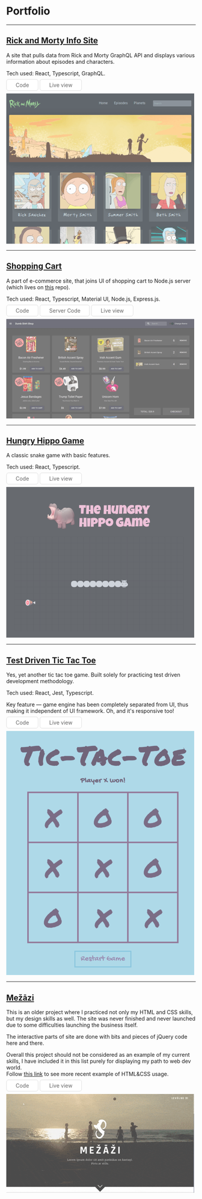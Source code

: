 <style>
.btn {
  background-color:#ffffff;
  border-radius:6px;
  border:1px solid #dcdcdc;
  color: #666666;
  padding:6px 24px;
  text-decoration:none;
}
.btn:hover {
  background-color:#f6f6f6;
  text-decoration:none;
}
.img-link img {
  opacity: .7;
  transition: .3s ease-in;
}
.img-link:hover img {
  opacity: 1;
}
</style>

# Portfolio

---

## [Rick and Morty Info Site](https://github.com/mnemosx/rick-and-morty-api-with-graphQL)

A site that pulls data from Rick and Morty GraphQL API and displays various information about episodes and characters.  

Tech used: React, Typescript, GraphQL.  

<a class="btn" href="https://github.com/mnemosx/rick-and-morty-api-with-graphQL" >Code</a>
<a class="btn" href="https://graphql-with-rick-and-morty.netlify.com/" >Live view</a>

<a class="img-link" href="https://graphql-with-rick-and-morty.netlify.com/">
  <img src="images/rickandmorty.png?raw=true"/>
</a>

---

## [Shopping Cart](https://github.com/mnemosx/react-shopping-cart)

A part of e-commerce site, that joins UI of shopping cart to Node.js server (which lives on [this](https://github.com/mnemosx/react-shopping-cart) repo).  

Tech used: React, Typescript, Material UI, Node.js, Express.js.  

<a class="btn" href="https://github.com/mnemosx/react-shopping-cart" >Code</a>
<a class="btn" href="https://github.com/mnemosx/shopping-cart-backend" >Server Code</a>
<a class="btn" href="https://dumbsheetshop.netlify.com/" >Live view</a>

<a class="img-link" href="https://dumbsheetshop.netlify.com/" >
  <img src="images/shop.png?raw=true"/>
</a>

---

## [Hungry Hippo Game](https://github.com/mnemosx/hungry-hippo)

A classic snake game with basic features.  

Tech used: React, Typescript.  

<a class="btn" href="https://github.com/mnemosx/hungry-hippo" >Code</a>
<a class="btn" href="https://hungry-hippo-react.herokuapp.com" >Live view</a>

<a class="img-link" href="https://dumbsheetshop.netlify.com/" >
  <img src="images/hungryhippo.png?raw=true"/>
</a>

---

## [Test Driven Tic Tac Toe](https://github.com/mnemosx/react-tictactoe)

Yes, yet another tic tac toe game. Built solely for practicing test driven development methodology.  

Tech used: React, Jest, Typescript.  

Key feature — game engine has been completely separated from UI, thus making it independent of UI framework. Oh, and it's responsive too!  

<a class="btn" href="https://github.com/mnemosx/react-tictactoe" >Code</a>
<a class="btn" href="https://totallynotjustanothertictactoe.netlify.com/" >Live view</a>

<a class="img-link" href="https://totallynotjustanothertictactoe.netlify.com/" >
  <img src="images/ttt.png?raw=true"/>
</a>

---

## [Mežāzi](https://github.com/mnemosx/mezazi)

This is an older project where I practiced not only my HTML and CSS skills, but my design skills as well. The site was never finished and never launched due to some difficulties launching the business itself.  

The interactive parts of site are done with bits and pieces of jQuery code here and there.  

Overall this project should not be considered as an example of my current skills, I have included it in this list purely for displaying my path to web dev world.  
Follow [this link](https://github.com/mnemosx/figma-foundation/tree/toReview) to see more recent example of HTML&CSS usage.

<a class="btn" href="https://github.com/mnemosx/mezazi" >Code</a>
<a class="btn" href="https://mnemosx.github.io/mezazi/" >Live view</a>

<a class="img-link" href="https://mnemosx.github.io/mezazi/" >
  <img src="images/mezazi.gif?raw=true"/>
</a>
